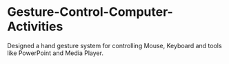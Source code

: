 # Gesture-Control-Computer-Activities
Designed a hand gesture system for controlling Mouse, Keyboard and tools like PowerPoint and Media Player.
